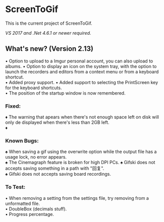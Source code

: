 ﻿# ScreenToGif  

This is the current project of ScreenToGif.  

_VS 2017 and .Net 4.6.1 or newer required._


## What's new? (Version 2.13)

• Option to upload to a Imgur personal account, you can also upload to albums.
• Option to display an icon on the system tray, with the option to launch the recorders and editors from a context menu or from a keyboard shortcut.  
• Added proxy support. 
• Added support to selecting the PrintScreen key for the keyboard shortcuts.  
• The position of the startup window is now remembered.  

### Fixed:

♦ The warning that apears when there's not enough space left on disk will only de displayed when there's less than 2GB left.  
♦ 

### Known Bugs:

♠ When saving a gif using the overwrite option while the output file has a usage lock, no error appears.  
♠ The Cinemagraph feature is broken for high DPI PCs. 
♠ Gifski does not accepts saving something in a path with "回复".  
♠ Gifski does not accepts saving board recordings.

### To Test:

• When removing a setting from the settings file, try removing from a unformatted file.  
• DoubleBox (decimals stuff).   
• Progress percentage.